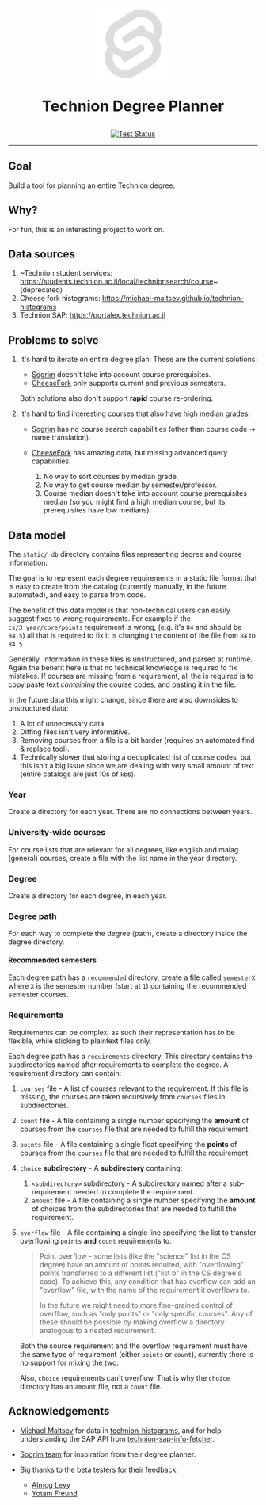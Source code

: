 <p align="center">
  <img src="https://raw.githubusercontent.com/selfint/degree-planner/refs/heads/main/static/favicon.png" alt="Technion degree planner logo" width="150"/>
</p>

<p align="center" style="font-size: 30px; font-weight: bold;">Technion Degree Planner</p>

<p align="center">
  <a href="https://github.com/selfint/degree-planner/actions/workflows/test.yml">
    <img src="https://github.com/selfint/degree-planner/actions/workflows/test.yml/badge.svg" alt="Test Status">
  </a>
</p>

---

## Goal

Build a tool for planning an entire Technion degree.

## Why?

For fun, this is an interesting project to work on.

## Data sources

1. ~Technion student services: https://students.technion.ac.il/local/technionsearch/course~ (deprecated)
1. Cheese fork histograms: https://michael-maltsev.github.io/technion-histograms
1. Technion SAP: https://portalex.technion.ac.il

## Problems to solve

1. It's hard to iterate on entire degree plan:
   These are the current solutions:

   - [Sogrim](https://students.sogrim.org/) doesn't take into account course prerequisites.
   - [CheeseFork](https://cheesefork.cf/) only supports current and previous semesters.

   Both solutions also don't support **rapid** course re-ordering.

1. It's hard to find interesting courses that also have high median grades:

   - [Sogrim](https://students.sogrim.org/) has no course search capabilities
     (other than course code -> name translation).

   - [CheeseFork](https://cheesefork.cf/) has amazing data, but missing advanced query capabilities:
     1. No way to sort courses by median grade.
     1. No way to get course median by semester/professor.
     1. Course median doesn't take into account course prerequisites median
        (so you might find a high median course, but its prerequisites have low medians).

## Data model

The `static/_db` directory contains files representing degree and course information.

The goal is to represent each degree requirements in a static file format that is easy
to create from the catalog (currently manually, in the future automated), and easy to
parse from code.

The benefit of this data model is that non-technical users can easily suggest fixes
to wrong requirements. For example if the `cs/3_year/core/points` requirement is wrong,
(e.g. it's `84` and should be `84.5`) all that is required to fix it is changing the
content of the file from `84` to `84.5`.

Generally, information in these files is unstructured, and parsed at runtime. Again
the benefit here is that no technical knowledge is required to fix mistakes. If courses
are missing from a requirement, all the is required is to copy paste text _containing_ the
course codes, and pasting it in the file.

In the future data this might change, since there are also downsides to unstructured data:

1. A lot of unnecessary data.
2. Diffing files isn't very informative.
3. Removing courses from a file is a bit harder (requires an automated find & replace tool).
4. Technically slower that storing a deduplicated list of course codes, but this isn't a
   big issue since we are dealing with very small amount of text (entire catalogs are just 10s of `kb`s).

### Year

Create a directory for each year. There are no connections between years.

### University-wide courses

For course lists that are relevant for all degrees, like english and malag
(general) courses, create a file with the list name in the year directory.

### Degree

Create a directory for each degree, in each year.

### Degree path

For each way to complete the degree (path), create a directory inside the degree directory.

#### Recommended semesters

Each degree path has a `recommended` directory, create a file called `semesterX` where
`X` is the semester number (start at `1`) containing the recommended semester courses.

### Requirements

Requirements can be complex, as such their representation has to be flexible, while sticking
to plaintext files only.

Each degree path has a `requirements` directory. This directory contains the subdirectories
named after requirements to complete the degree. A requirement directory can contain:

1. `courses` file - A list of courses relevant to the requirement. If this file is missing,
   the courses are taken recursively from `courses` files in subdirectories.
1. `count` file - A file containing a single number specifying the **amount** of courses
   from the `courses` file that are needed to fulfill the requirement.
1. `points` file - A file containing a single float specifying the **points** of courses
   from the `courses` file that are needed to fulfill the requirement.
1. `choice` **subdirectory** - A **subdirectory** containing:
   1. `<subdirectory>` subdirectory - A subdirectory named after a sub-requirement needed
      to complete the requirement.
   1. `amount` file - A file containing a single number specifying the **amount** of choices
      from the subdirectories that are needed to fulfill the requirement.
1. `overflow` file - A file containing a single line specifying the list to transfer
   overflowing `points` **and** `count` requirements to.

   > Point overflow - some lists (like the "science" list in the CS degree) have an amount
   > of points required, with "overflowing" points transferred to a different list ("list b"
   > in the CS degree's case). To achieve this, any condition that has overflow can add an
   > "overflow" file, with the name of the requirement it overflows to.
   >
   > In the future we might need to more fine-grained control of overflow,
   > such as "only points" or "only specific courses". Any of these should
   > be possible by making overflow a directory analogous to a nested
   > requirement.

   Both the source requirement and the overflow requirement must have the same type
   of requirement (either `points` or `count`), currently there is no support for
   mixing the two.

   Also, `choice` requirements can't overflow. That is why the `choice` directory
   has an `amount` file, not a `count` file.

## Acknowledgements

- [Michael Maltsev](https://github.com/michael-maltsev) for data in
  [technion-histograms](https://github.com/michael-maltsev/technion-histograms),
  and for help understanding the SAP API from
  [technion-sap-info-fetcher](https://github.com/michael-maltsev/technion-sap-info-fetcher).

- [Sogrim team](https://github.com/sogrim/technion-sogrim) for inspiration from
  their degree planner.

- Big thanks to the beta testers for their feedback:

  - [Almog Levy](https://github.com/Almoglevy2k)
  - [Yotam Freund](https://github.com/freundyotam)
